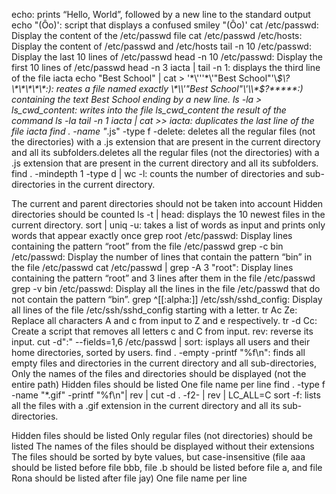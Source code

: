 echo: prints “Hello, World”, followed by a new line to the standard output
echo \"\(Ôo\)\': script that displays a confused smiley "(Ôo)'
cat /etc/passwd: Display the content of the /etc/passwd file
cat /etc/passwd /etc/hosts: Display the content of /etc/passwd and /etc/hosts
tail -n 10 /etc/passwd: Display the last 10 lines of /etc/passwd
head -n 10 /etc/passwd: Display the first 10 lines of /etc/passwd 
head -n 3 iacta | tail -n 1: displays the third line of the file iacta
echo "Best School" | cat > '\*\\'\''\*\\'"Best School"\'\\*$\?\*\*\*\*\*:): reates a file named exactly \*\\'"Best School"\'\\*$\?\*\*\*\*\*:) containing the text Best School ending by a new line.
ls -la > ls_cwd_content: writes into the file ls_cwd_content the result of the command ls -la
tail -n 1 iacta | cat >> iacta: duplicates the last line of the file iacta
find . -name "*.js" -type f -delete: deletes all the regular files (not the directories) with a .js extension that are present in the current directory and all its subfolders.deletes all the regular files (not the directories) with a .js extension that are present in the current directory and all its subfolders.
find . -mindepth 1 -type d | wc -l: counts the number of directories and sub-directories in the current directory.

The current and parent directories should not be taken into account
Hidden directories should be counted
ls -t | head: displays the 10 newest files in the current directory.
sort | uniq -u: takes a list of words as input and prints only words that appear exactly once
grep root /etc/passwd: Display lines containing the pattern “root” from the file /etc/passwd
grep -c bin /etc/passwd: Display the number of lines that contain the pattern “bin” in the file /etc/passwd
cat /etc/passwd | grep -A 3 "root": Display lines containing the pattern “root” and 3 lines after them in the file /etc/passwd
grep -v bin /etc/passwd: Display all the lines in the file /etc/passwd that do not contain the pattern “bin”.
grep ^[[:alpha:]]  /etc/ssh/sshd_config: Display all lines of the file /etc/ssh/sshd_config starting with a letter.
tr Ac Ze: Replace all characters A and c from input to Z and e respectively.
tr -d Cc: Create a script that removes all letters c and C from input.
rev: reverse its input.
cut -d":" --fields=1,6 /etc/passwd | sort: isplays all users and their home directories, sorted by users.
find . -empty -printf "%f\n":  finds all empty files and directories in the current directory and all sub-directories, Only the names of the files and directories should be displayed (not the entire path)
Hidden files should be listed
One file name per line
find . -type f -name "*.gif" -printf "%f\n"| rev | cut -d . -f2- | rev | LC_ALL=C sort -f: lists all the files with a .gif extension in the current directory and all its sub-directories.

Hidden files should be listed
Only regular files (not directories) should be listed
The names of the files should be displayed without their extensions
The files should be sorted by byte values, but case-insensitive (file aaa should be listed before file bbb, file .b should be listed before file a, and file Rona should be listed after file jay)
One file name per line
